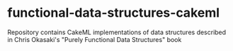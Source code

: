 # functional-data-structures-cakeml
Repository contains CakeML implementations of data structures described in Chris Okasaki's "Purely Functional Data Structures" book
